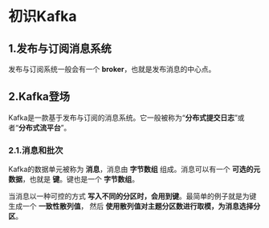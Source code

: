 初识Kafka
===================================================================================
## 1.发布与订阅消息系统
发布与订阅系统一般会有一个 **broker**，也就是发布消息的中心点。

## 2.Kafka登场
Kafka是一款基于发布与订阅的消息系统。它一般被称为“**分布式提交日志**”或者“**分布式流平台**”。

### 2.1.消息和批次
Kafka的数据单元被称为 **消息**，消息由 **字节数组** 组成。消息可以有一个 **可选的元数据**，也就是 
**键**。键也是一个 **字节数组**。

当消息以一种可控的方式 **写入不同的分区时，会用到键**。最简单的例子就是为键生成一个 **一致性散列值**，
然后 **使用散列值对主题分区数进行取模，为消息选择分区**。





